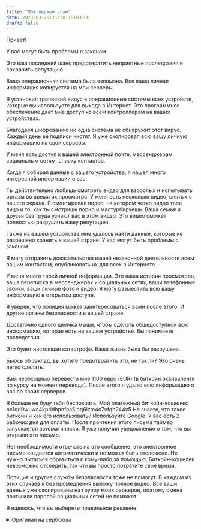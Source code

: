 ```yaml
---
title: "Мой первый спам"
date: 2023-03-20T21:38:18+03:00
draft: false
---
```


Привет!

У вас могут быть проблемы с законом.

Это ваш последний шанс предотвратить неприятные последствия и сохранить репутацию.

Ваша операционная система была взломана.
Вся ваша личная информация копируется на мои серверы.

Я установил троянский вирус в операционные системы всех устройств, которые вы используете для выхода в Интернет.
Это программное обеспечение дает мне доступ ко всем контроллерам на ваших устройствах.

Благодаря шифрованию ни одна система не обнаружит этот вирус. Каждый день ее подписи чистят.
Я уже скопировал всю вашу личную информацию на свои серверы.

У меня есть доступ к вашей электронной почте, мессенджерам, социальным сетям, списку контактов.

Когда я собирал данные с вашего устройства, я нашел много интересной информации о вас.

Ты действительно любишь смотреть видео для взрослых и испытывать оргазм во время их просмотра.
У меня есть несколько видео, снятых с вашего экрана.
Я смонтировал видео, на котором четко видно твое лицо и то, как ты смотришь порно и мастурбируешь.
Ваша семья и друзья без труда узнают вас в этом видео. Это видео сможет полностью разрушить вашу репутацию.

Также на вашем устройстве мне удалось найти данные, которые не разрешено хранить в вашей стране.
У вас могут быть проблемы с законом.

Я могу отправить доказательства вашей незаконной деятельности всем вашим контактам, опубликовать их для всех в Интернете.

У меня много твоей личной информации. Это ваша история просмотров, ваша переписка в мессенджерах и социальных сетях, ваши телефонные звонки, ваши личные фото и видео.
Я могу разместить всю вашу информацию в открытом доступе.

Я уверен, что полиция может заинтересоваться вами после этого. И другие органы безопасности в вашей стране.

Достаточно одного щелчка мыши, чтобы сделать общедоступной всю информацию, которая есть на вашем устройстве.
Вы понимаете последствия.

Это будет настоящая катастрофа.
Ваша жизнь была бы разрушена.

Бьюсь об заклад, вы хотите предотвратить это, не так ли?
Это очень легко сделать.

Вам необходимо перевести мне 1100 евро (EUR) (в биткойн эквиваленте по курсу на момент перевода). После этого я удалю всю информацию о вас со своих серверов.

Я больше не буду тебя беспокоить.
Мой платежный биткойн-кошелек: bc1qd9wuwc4kprldhpnfea5lpq6lzm4c7vfqh244x5
Не знаете, что такое биткойн и как его использовать? Используйте Google.
У вас есть 2 рабочих дня для оплаты.
После прочтения этого письма таймер запускается автоматически.
Я уже получил уведомление о том, что вы открыли это письмо.

Нет необходимости отвечать на это сообщение, это электронное письмо создается автоматически и не может быть отслежено.
Не нужно пытаться обратиться к кому-либо за помощью. Биткойн-кошелек невозможно отследить, так что вы просто потратите свое время.

Полиция и другие службы безопасности тоже не помогут.
В каждом из этих случаев я без промедления выложу полное видео.
Все ваши данные уже скопированы на группу моих серверов, поэтому смена почты или паролей социальных сетей не поможет.

Я надеюсь, что вы выберете правильное решение.

<details>
  <summary>Оригинал на сербском</summary>

  Здраво!

  Могли бисте имати проблема са законом.

  Ово вам је последња шанса да спречите непријатне последице и сачувате своју репутацију.

  Ваш оперативни систем је хакован.
  Сви ваши лични подаци су копирани на моје сервере.

  Инсталирао сам тројански вирус у оперативне системе свих уређаја које користите за приступ Интернету.
  Овај софтвер ми даје приступ свим контролерима на вашим уређајима.

  Захваљујући шифровању, ниједан систем неће открити овај вирус. Сваки дан њени потписи се чисте.
  Већ сам копирао све ваше личне податке на своје сервере.

  Имам приступ вашим имејловима, месинџерима, друштвеним мрежама, листи контаката.

  Када сам прикупљао податке са вашег уређаја, нашао сам много занимљивих информација о вама.

  Заиста волите да гледате видео снимке за одрасле и доживите оргазам док их гледате.
  Имам неке видео снимке који су снимљени са вашег екрана.
  Уредио сам видео који јасно показује ваше лице и начин на који гледате порнографију и мастурбирате.
  Ваша породица и пријатељи неће имати проблема да вас препознају у овом видеу. Овај видео ће моћи потпуно да уништи вашу репутацију.

  Такође на вашем уређају сам успео да пронађем податке који нису дозвољени да се чувају у вашој земљи.
  Могли бисте имати проблема са законом.

  Могу послати доказ о вашим незаконитим активностима свим вашим контактима, објавити га свима на интернету.

  Имам пуно твојих личних података. То је ваша историја прегледања, ваш месинџер и преписка на друштвеним мрежама, ваши телефонски позиви, ваше личне фотографије и видео снимци.
  Могу све ваше податке ставити у јавно власништво.

  Сигуран сам да би после тога полиција могла да буде заинтересована за вас. И друге безбедносне агенције у вашој земљи.

  Све што је потребно је један клик миша да све информације које имате на свом уређају учиним доступним јавности.
  Ви разумете последице.

  Биће то права катастрофа.
  Твој живот би био уништен.

  Кладим се да то желиш да спречиш, зар не?
  То је врло лако урадити.

  Потребно је да ми пренесете 1100 евра (EUR) (у биткоин еквиваленту по курсу у тренутку преноса). Након тога ћу избрисати све информације о вама са мојих сервера.

  Нећу вас више гњавити.
  Мој биткоин новчаник за плаћање: bc1qd9wuwc4kprldhpnfea5lpq6lzm4c7vfqh244x5
  Не знате шта је Битцоин и како да га користите? Користите Гоогле.
  Имате 2 радна дана да платите.
  Након читања ове е-поште, тајмер се аутоматски покреће.
  Већ сам примио обавештење да сте отворили овај имејл.

  Нема потребе да ми одговарате на ову поруку, овај имејл је аутоматски креиран и не може се пратити.
  Нема потребе да покушавате да контактирате било кога за помоћ. Битцоин новчанику се не може ући у траг, тако да ћете само губити време.

  Неће вам помоћи ни полиција и друге службе безбедности.
  У сваком од ових случајева, објавићу цео видео без одлагања.
  Сви ваши подаци су већ копирани на групу мојих сервера, тако да промена лозинки на имејлу или друштвеним медијима неће помоћи.

  Надам се да ћете изабрати право решење.
</details>
